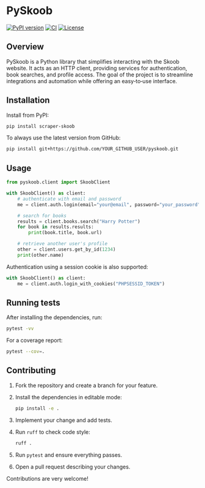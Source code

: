 # PySkoob

[![PyPI version](https://img.shields.io/pypi/v/scraper-skoob.svg)](https://pypi.org/project/scraper-skoob/)
[![CI](https://github.com/YOUR_GITHUB_USER/pyskoob/actions/workflows/ci.yml/badge.svg)](https://github.com/YOUR_GITHUB_USER/pyskoob/actions/workflows/ci.yml)
[![License](https://img.shields.io/github/license/YOUR_GITHUB_USER/pyskoob.svg)](LICENSE)

## Overview
PySkoob is a Python library that simplifies interacting with the Skoob website. It acts as an HTTP client, providing services for authentication, book searches, and profile access. The goal of the project is to streamline integrations and automation while offering an easy‑to‑use interface.

## Installation
Install from PyPI:

```bash
pip install scraper-skoob
```

To always use the latest version from GitHub:

```bash
pip install git+https://github.com/YOUR_GITHUB_USER/pyskoob.git
```

## Usage
```python
from pyskoob.client import SkoobClient

with SkoobClient() as client:
    # authenticate with email and password
    me = client.auth.login(email="your@email", password="your_password")

    # search for books
    results = client.books.search("Harry Potter")
    for book in results.results:
        print(book.title, book.url)

    # retrieve another user's profile
    other = client.users.get_by_id(1234)
    print(other.name)
```

Authentication using a session cookie is also supported:

```python
with SkoobClient() as client:
    me = client.auth.login_with_cookies("PHPSESSID_TOKEN")
```

## Running tests
After installing the dependencies, run:

```bash
pytest -vv
```

For a coverage report:

```bash
pytest --cov=.
```

## Contributing
1. Fork the repository and create a branch for your feature.
2. Install the dependencies in editable mode:

   ```bash
   pip install -e .
   ```
3. Implement your change and add tests.
4. Run `ruff` to check code style:

   ```bash
   ruff .
   ```
5. Run `pytest` and ensure everything passes.
6. Open a pull request describing your changes.

Contributions are very welcome!
